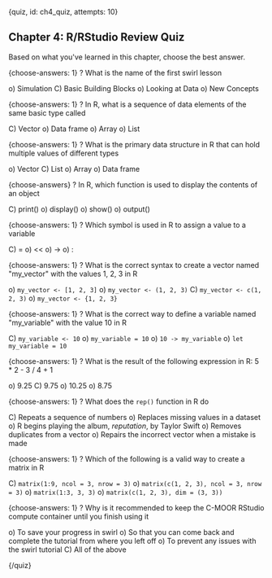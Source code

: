 
{quiz, id: ch4_quiz, attempts: 10}

## Chapter 4: R/RStudio Review Quiz

Based on what you've learned in this chapter, choose the best answer.

{choose-answers: 1}
? What is the name of the first swirl lesson

o) Simulation
C) Basic Building Blocks
o) Looking at Data
o) New Concepts

{choose-answers: 1}
? In R, what is a sequence of data elements of the same basic type called

C) Vector
o) Data frame
o) Array
o) List

{choose-answers: 1}
? What is the primary data structure in R that can hold multiple values of different types

o) Vector
C) List
o) Array
o) Data frame

{choose-answers}
? In R, which function is used to display the contents of an object

C) print()
o) display()
o) show()
o) output()

{choose-answers: 1}
? Which symbol is used in R to assign a value to a variable

C) =
o) <<
o) ->
o) :

{choose-answers: 1}
? What is the correct syntax to create a vector named "my_vector" with the values 1, 2, 3 in R

o) ```my_vector <- [1, 2, 3]```
o) ```my_vector <- (1, 2, 3)```
C) ```my_vector <- c(1, 2, 3)```
o) ```my_vector <- {1, 2, 3}```

{choose-answers: 1}
? What is the correct way to define a variable named "my_variable" with the value 10 in R

C) ```my_variable <- 10```
o) ```my_variable = 10```
o) ```10 -> my_variable```
o) ```let my_variable = 10```

{choose-answers: 1}
? What is the result of the following expression in R: 5 * 2 - 3 / 4 + 1

o) 9.25
C) 9.75
o) 10.25
o) 8.75

{choose-answers: 1}
? What does the ```rep()``` function in R do

C) Repeats a sequence of numbers
o) Replaces missing values in a dataset
o) R begins playing the album, *reputation*, by Taylor Swift
o) Removes duplicates from a vector
o) Repairs the incorrect vector when a mistake is made

{choose-answers: 1}
? Which of the following is a valid way to create a matrix in R

C) ```matrix(1:9, ncol = 3, nrow = 3)```
o) ```matrix(c(1, 2, 3), ncol = 3, nrow = 3)```
o) ```matrix(1:3, 3, 3)```
o) ```matrix(c(1, 2, 3), dim = (3, 3))```

{choose-answers: 1}
? Why is it recommended to keep the C-MOOR RStudio compute container until you finish using it

o) To save your progress in swirl
o) So that you can come back and complete the tutorial from where you left off
o) To prevent any issues with the swirl tutorial
C) All of the above

{/quiz}
